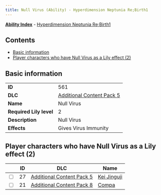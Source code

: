 ```yaml
---
title: Null Virus (Ability) - Hyperdimension Neptunia Re;Birth1
---
```


[**Ability Index**](/neptunia/rb1/ability/index.html) - [Hyperdimension Neptunia Re;Birth1](/neptunia/rb1)

## Contents

- [Basic information](#basic-information)
- [Player characters who have Null Virus as a Lily effect (2)](#player-characters-who-have-null-virus-as-a-lily-effect-2)

## Basic information

|   |   |
| -- | -- |
| **ID** | 561 |
| **DLC** | [Additional Content Pack 5](/neptunia/rb1/dlc/14-pack5.html) |
| **Name** | Null Virus |
| **Required Lily level** | 2 |
| **Description** | Null Virus |
| **Effects** | Gives Virus Immunity |


## Player characters who have Null Virus as a Lily effect (2)

|    | ID | DLC | Name |
| -- | -- | --- | ---- |
| <input type="checkbox" id="rb1-player-14-27" class="trackbox" /> | 27 | [Additional Content Pack 5](/neptunia/rb1/dlc/14-pack5.html) | [Kei Jinguji](/neptunia/rb1/player/14-27-kei-jinguji.html) |
| <input type="checkbox" id="rb1-player-17-21" class="trackbox" /> | 21 | [Additional Content Pack 8](/neptunia/rb1/dlc/17-pack8.html) | [Compa](/neptunia/rb1/player/17-21-compa.html) |
